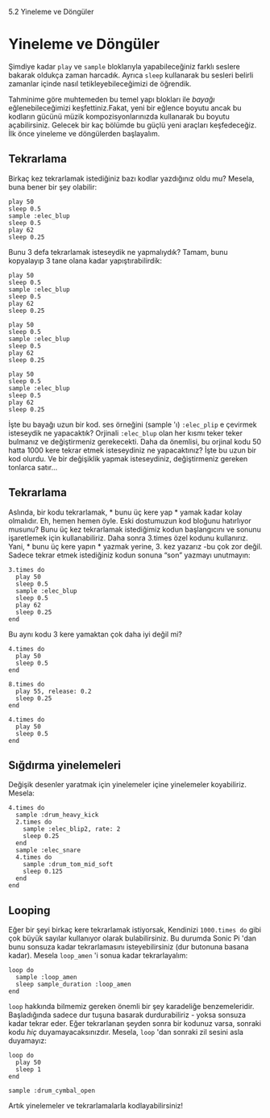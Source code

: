 5.2 Yineleme ve Döngüler 


# Yineleme ve Döngüler 
  

Şimdiye kadar `play` ve `sample` bloklarıyla yapabileceğiniz farklı seslere bakarak oldukça zaman harcadık. Ayrıca `sleep` kullanarak bu sesleri belirli zamanlar içinde nasıl tetikleyebileceğimizi de öğrendik. 

Tahminime göre muhtemeden bu temel yapı blokları ile *bayağı* eğlenebileceğimizi keşfettiniz.Fakat, yeni bir eğlence boyutu ancak bu kodların gücünü müzik kompozisyonlarınızda kullanarak bu boyutu açabilirsiniz. Gelecek bir kaç bölümde bu güçlü yeni araçları keşfedeceğiz. İlk önce yineleme ve döngülerden başlayalım. 

## Tekrarlama

Birkaç kez tekrarlamak istediğiniz bazı kodlar yazdığınız oldu mu? Mesela, buna bener bir şey olabilir:

```
play 50
sleep 0.5
sample :elec_blup
sleep 0.5
play 62
sleep 0.25
```

Bunu 3 defa tekrarlamak isteseydik ne yapmalıydık? Tamam, bunu kopyalayıp 3 tane olana kadar yapıştırabilirdik:

```
play 50
sleep 0.5
sample :elec_blup
sleep 0.5
play 62
sleep 0.25

play 50
sleep 0.5
sample :elec_blup
sleep 0.5
play 62
sleep 0.25

play 50
sleep 0.5
sample :elec_blup
sleep 0.5
play 62
sleep 0.25
```

İşte bu bayağı uzun bir kod. ses örneğini (sample 'ı) `:elec_plip` e çevirmek isteseydik ne yapacaktık? Orjinali `:elec_blup` olan her kısmı teker teker bulmanız ve değiştirmeniz gerekecekti. Daha da önemlisi, bu orjinal kodu 50 hatta 1000 kere tekrar etmek isteseydiniz ne yapacaktınız? İşte bu uzun bir kod olurdu. Ve bir değişiklik yapmak isteseydiniz, değiştirmeniz gereken tonlarca satır...


## Tekrarlama

Aslında, bir kodu tekrarlamak, * bunu üç kere yap * yamak kadar kolay olmalıdır. Eh, hemen hemen öyle. Eski dostumuzun kod bloğunu hatırlıyor musunu? Bunu üç kez tekrarlamak istediğimiz kodun başlangıcını ve sonunu işaretlemek için kullanabiliriz. Daha sonra 3.times özel kodunu kullanırız. Yani, * bunu üç kere yapın * yazmak yerine, 3. kez yazarız  -bu çok zor değil. Sadece tekrar etmek istediğiniz kodun sonuna “son” yazmayı unutmayın: 

```
3.times do
  play 50
  sleep 0.5
  sample :elec_blup
  sleep 0.5
  play 62
  sleep 0.25
end
```

Bu aynı kodu 3 kere yamaktan çok daha iyi değil mi?

```
4.times do
  play 50
  sleep 0.5
end

8.times do
  play 55, release: 0.2
  sleep 0.25
end

4.times do
  play 50
  sleep 0.5
end
```

## Sığdırma yinelemeleri

Değişik desenler yaratmak için yinelemeler içine yinelemeler koyabiliriz. Mesela:

```
4.times do
  sample :drum_heavy_kick
  2.times do
    sample :elec_blip2, rate: 2
    sleep 0.25
  end
  sample :elec_snare
  4.times do
    sample :drum_tom_mid_soft
    sleep 0.125
  end
end
```

## Looping

Eğer bir şeyi birkaç kere tekrarlamak istiyorsak, Kendinizi `1000.times do` gibi çok büyük sayılar kullanıyor olarak bulabilirsiniz. Bu durumda Sonic Pi 'dan bunu sonsuza kadar tekrarlamasını isteyebilirsiniz (dur butonuna basana kadar). Mesela `loop_amen` 'i sonua kadar tekrarlayalım:

```
loop do
  sample :loop_amen
  sleep sample_duration :loop_amen
end
```

`loop` hakkında bilmemiz gereken önemli bir şey karadeliğe benzemeleridir. Başladığında sadece dur tuşuna basarak durdurabiliriz - yoksa sonsuza kadar tekrar eder. Eğer tekrarlanan şeyden sonra bir kodunuz varsa, sonraki kodu *hiç* duyamayacaksınızdır. Mesela, `loop` 'dan sonraki zil sesini asla duyamayız:

```
loop do
  play 50
  sleep 1
end

sample :drum_cymbal_open
```

Artık yinelemeler ve tekrarlamalarla kodlayabilirsiniz!
